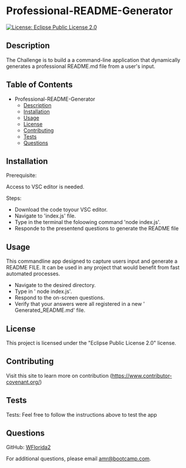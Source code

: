 # Professional-README-Generator
 [![License: Eclipse Public License 2.0](https://img.shields.io/badge/License-EPL%202.0-red.svg)](https://www.eclipse.org/legal/epl-2.0/)
    
  
## Description
The Challenge is to build a a command-line application that dynamically generates a professional README.md file from a user's input.

## Table of Contents
  - Professional-README-Generator
       - [Description](#description)
       - [Installation](#installation)
       - [Usage](#usage)
       - [License](#license)
       - [Contributing](#contributing)
       - [Tests](#tests)
       - [Questions](#questions)
  

## Installation
Prerequisite: 

Access to VSC editor is needed.

Steps:
   *  Download the code toyour VSC editor.  
   *  Navigate to 'index.js' file.
   *  Type in the terminal the foloowing command 'node index.js'.
   *  Responde to the presentend questions to generate the README file


## Usage

This commandline app designed to capture users input and generate a README FILE. It can be used in any project that would benefit from fast automated processes. 

   * Navigate to the desired directory.  
   * Type in ' node index.js'.   
   * Respond to the on-screen questions.   
   * Verify that your answers were all registered in a new ' Generated_README.md' file.



## License
This project is licensed under the "Eclipse Public License 2.0" license.

## Contributing
Visit this site to learn more on contribution (https://www.contributor-covenant.org/)

## Tests
Tests: Feel free to follow the instructions above to test the app

## Questions
GitHub: [WFlorida2](https://github.com/WFlorida2)

For additional questions, please email [amr@bootcamp.com](mailto:amr@bootcamp.com).
